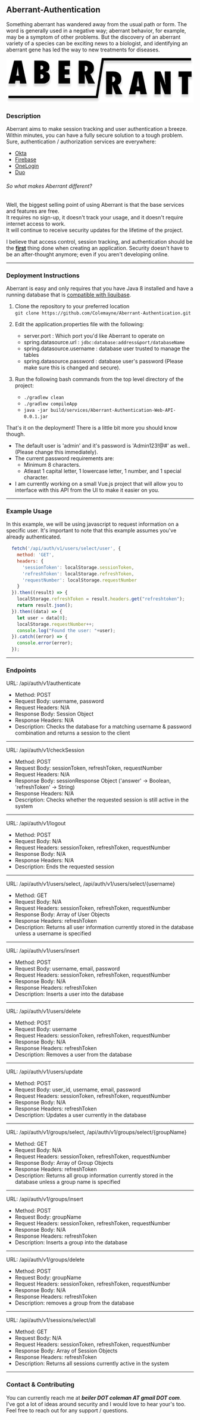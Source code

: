 ## Aberrant-Authentication
Something aberrant has wandered away from the usual path or form. 
The word is generally used in a negative way; aberrant behavior, 
for example, may be a symptom of other problems. 
But the discovery of an aberrant variety of a species can be exciting
news to a biologist, and identifying an aberrant gene has led the way
to new treatments for diseases. <br />

<p align="center">
    <img alt="aberrant logo" src="./NOTES/ABERRANT2.png" />
</p>

### Description
Aberrant aims to make session tracking and user authentication a breeze.
Within minutes, you can have a fully secure solution to a tough problem.
Sure, authentication / authorization services are everywhere:
* [Okta](https://www.okta.com/)
* [Firebase](https://firebase.google.com/products/auth/)
* [OneLogin](https://www.onelogin.com/)
* [Duo](https://duo.com/)

###### So what makes Aberrant different?<br />
Well, the biggest selling point of using Aberrant is that the base services and features are free.<br />
It requires no sign-up, it doesn't track your usage, and it doesn't require internet access to work.<br />
It will continue to receive security updates for the lifetime of the project.<br />

I believe that access control, session tracking, and authentication should be the <b><u>first</u></b> thing
done when creating an application. Security doesn't have to be an after-thought anymore; even if you aren't developing online.

___

### Deployment Instructions
Aberrant is easy and only requires that you have Java 8 installed and have a running database that is 
[compatible with liquibase](http://www.liquibase.org/databases.html). 

1. Clone the repository to your preferred location<br/> ```git clone https://github.com/Colemayne/Aberrant-Authentication.git```
2. Edit the application.properties file with the following:

    + server.port : Which port you'd like Aberrant to operate on
    + spring.datasource.url : `jdbc:database:address&port/databaseName`
    + spring.datasource.username : database user trusted to manage the tables
    + spring.datasource.password : database user's password (Please make sure this is changed and secure).
  
3.  Run the following bash commands from the top level directory of the project:

    + `./gradlew clean`
    + `./gradlew compileApp`
    + `java -jar build/services/Aberrant-Authentication-Web-API-0.0.1.jar`
    
That's it on the deployment! There is a little bit more you should know though.

* The default user is 'admin' and it's password is 'Admin123!@#' as well..  (Please change this immediately).
* The current password requirements are:
  * Minimum 8 characters.
  * Atleast 1 capital letter, 1 lowercase letter, 1 number, and 1 special character.
* I am currently working on a small Vue.js project that will allow you to interface with this API from the UI to make it easier on you.

___

### Example Usage

In this example, we will be using javascript to request information on a specific user. It's important to note that this example assumes you've already authenticated.

```javascript
  fetch('/api/auth/v1/users/select/user', {
    method: 'GET',
    headers: {
      'sessionToken': localStorage.sessionToken,
      'refreshToken': localStorage.refreshToken,
      'requestNumber': localStorage.requestNumber
    }
  }).then((result) => {
    localStorage.refreshToken = result.headers.get("refreshtoken");
    return result.json();
  }).then((data) => {
    let user = data[0];
    localStorage.requestNumber++;
    console.log("Found the user: "+user);
  }).catch((error) => {
    console.error(error);
  });
```
___

### Endpoints

URL: /api/auth/v1/authenticate
  * Method: POST
  * Request Body: username, password
  * Request Headers: N/A
  * Response Body: Session Object
  * Response Headers: N/A
  * Description: Checks the database for a matching username & password combination and returns a session to the client
  ***
URL: /api/auth/v1/checkSession
  * Method: POST
  * Request Body: sessionToken, refreshToken, requestNumber
  * Request Headers: N/A
  * Response Body: sessionResponse Object ('answer' -> Boolean, 'refreshToken' -> String)
  * Response Headers: N/A
  * Description: Checks whether the requested session is still active in the system
  ***
URL: /api/auth/v1/logout
  * Method: POST
  * Request Body: N/A
  * Request Headers: sessionToken, refreshToken, requestNumber
  * Response Body: N/A
  * Response Headers: N/A
  * Description: Ends the requested session
  ***
URL: /api/auth/v1/users/select, /api/auth/v1/users/select/{username}
  * Method: GET
  * Request Body: N/A
  * Request Headers: sessionToken, refreshToken, requestNumber
  * Response Body: Array of User Objects
  * Response Headers: refreshToken
  * Description: Returns all user information currently stored in the database unless a username is specified
  ***
URL: /api/auth/v1/users/insert
  * Method: POST
  * Request Body: username, email, password
  * Request Headers: sessionToken, refreshToken, requestNumber
  * Response Body: N/A
  * Response Headers: refreshToken
  * Description:  Inserts a user into the database
  ***
URL: /api/auth/v1/users/delete 
  * Method: POST
  * Request Body: username
  * Request Headers: sessionToken, refreshToken, requestNumber
  * Response Body: N/A
  * Response Headers: refreshToken
  * Description: Removes a user from the database
  ***
URL: /api/auth/v1/users/update
  * Method: POST
  * Request Body: user_id, username, email, password
  * Request Headers: sessionToken, refreshToken, requestNumber
  * Response Body: N/A
  * Response Headers: refreshToken
  * Description: Updates a user currently in the database
  ***
URL: /api/auth/v1/groups/select, /api/auth/v1/groups/select/{groupName}
  * Method: GET
  * Request Body: N/A
  * Request Headers: sessionToken, refreshToken, requestNumber
  * Response Body: Array of Group Objects
  * Response Headers: refreshToken
  * Description: Returns all group information currently stored in the database unless a group name is specified
  ***
URL: /api/auth/v1/groups/insert 
  * Method: POST
  * Request Body: groupName
  * Request Headers: sessionToken, refreshToken, requestNumber
  * Response Body: N/A
  * Response Headers: refreshToken
  * Description: Inserts a group into the database
  ***
URL: /api/auth/v1/groups/delete
  * Method: POST
  * Request Body: groupName
  * Request Headers: sessionToken, refreshToken, requestNumber
  * Response Body: N/A
  * Response Headers: refreshToken
  * Description: removes a group from the database
  ***
URL: /api/auth/v1/sessions/select/all
  * Method: GET
  * Request Body: N/A
  * Request Headers: sessionToken, refreshToken, requestNumber
  * Response Body: Array of Session Objects
  * Response Headers: refreshToken
  * Description: Returns all sessions currently active in the system

___

### Contact & Contributing

You can currently reach me at ***beiler DOT coleman AT gmail DOT com***. <br />
I've got a lot of ideas around security and I would love to hear your's too. <br />
Feel free to reach out for any support / questions.





















